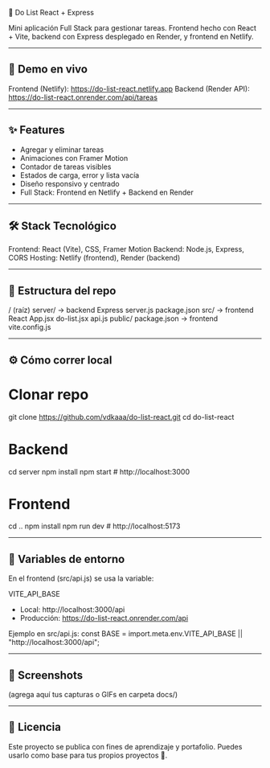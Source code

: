 
📝 Do List React + Express

Mini aplicación Full Stack para gestionar tareas.
Frontend hecho con React + Vite, backend con Express desplegado en Render, y frontend en Netlify.

---------------------------------
🚀 Demo en vivo
---------------------------------
Frontend (Netlify): https://do-list-react.netlify.app
Backend (Render API): https://do-list-react.onrender.com/api/tareas

---------------------------------
✨ Features
---------------------------------
- Agregar y eliminar tareas
- Animaciones con Framer Motion
- Contador de tareas visibles
- Estados de carga, error y lista vacía
- Diseño responsivo y centrado
- Full Stack: Frontend en Netlify + Backend en Render

---------------------------------
🛠️ Stack Tecnológico
---------------------------------
Frontend: React (Vite), CSS, Framer Motion
Backend: Node.js, Express, CORS
Hosting: Netlify (frontend), Render (backend)

---------------------------------
📂 Estructura del repo
---------------------------------
/ (raíz)
  server/        → backend Express
    server.js
    package.json
  src/           → frontend React
    App.jsx
    do-list.jsx
    api.js
  public/
  package.json   → frontend
  vite.config.js

---------------------------------
⚙️ Cómo correr local
---------------------------------
# Clonar repo
git clone https://github.com/vdkaaa/do-list-react.git
cd do-list-react

# Backend
cd server
npm install
npm start   # http://localhost:3000

# Frontend
cd ..
npm install
npm run dev # http://localhost:5173

---------------------------------
🔑 Variables de entorno
---------------------------------
En el frontend (src/api.js) se usa la variable:

VITE_API_BASE
- Local: http://localhost:3000/api
- Producción: https://do-list-react.onrender.com/api

Ejemplo en src/api.js:
const BASE = import.meta.env.VITE_API_BASE || "http://localhost:3000/api";

---------------------------------
📸 Screenshots
---------------------------------
(agrega aquí tus capturas o GIFs en carpeta docs/)

---------------------------------
📄 Licencia
---------------------------------
Este proyecto se publica con fines de aprendizaje y portafolio.
Puedes usarlo como base para tus propios proyectos 🚀.
